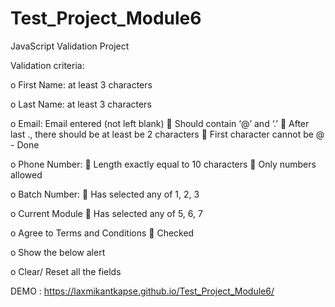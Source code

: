 # Test_Project_Module6

JavaScript Validation Project

Validation criteria:

o First Name: at least 3 characters

o Last Name: at least 3 characters

o Email: Email entered (not left blank) 
          Should contain ‘@’ and ‘.’ 
          After last ., there should be at least be 2 characters 
          First character cannot be @ - Done

o Phone Number:  Length exactly equal to 10 characters 
                 Only numbers allowed

o Batch Number:  Has selected any of 1, 2, 3

o Current Module  Has selected any of 5, 6, 7

o Agree to Terms and Conditions  Checked

o Show the below alert

o Clear/ Reset all the fields

DEMO :  https://laxmikantkapse.github.io/Test_Project_Module6/

